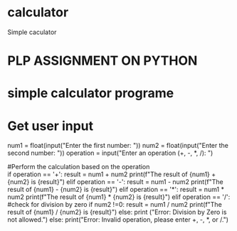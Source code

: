 # calculator
Simple caculator
# PLP ASSIGNMENT ON PYTHON
# simple calculator programe 
# Get user input
num1 = float(input("Enter the first number: "))
num2 = float(input("Enter the second number: "))
operation = input("Enter an operation (+, -, *, /): ")

#Perform the calculation based on the operation\
if operation == '+':
    result = num1 + num2
    print(f"The result of {num1} + {num2} is {result}")
elif operation == '-':
    result = num1 - num2
    print(f"The result of {num1} - {num2} is {result}")
elif operation == '*':
    result = num1 * num2
    print(f"The result of {num1} * {num2} is {result}")
elif operation == '/': 
    #check for division by zero
    if num2 !=0:
        result = num1 / num2
        print(f"The result of {num1} / {num2} is {result}")
    else:
        print ("Error: Division by Zero is not allowed.")
else:
    print("Error: Invalid operation, please enter +, -, *, or /.")
